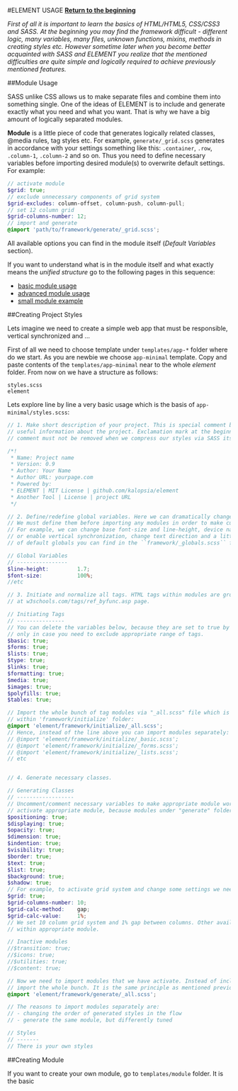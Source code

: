#ELEMENT USAGE
**[Return to the beginning](https://github.com/kalopsia/element/blob/master/docs/0_preface.md)**<br/>

*First of all it is important to learn the basics of HTML/HTML5, CSS/CSS3 and SASS. At the beginning you may find the framework difficult - different logic, many variables, many files, unknown functions, mixins, methods in creating styles etc. However sometime later when you become better acquainted with SASS and ELEMENT you realize that the mentioned difficulties are quite simple and logically required to achieve previously mentioned features.*

##Module Usage

SASS unlike CSS allows us to make separate files and combine them into something single. One of the ideas of ELEMENT is to include and generate exactly what you need and what you want. That is why we have a big amount of logically separated modules.

**Module** is a little piece of code that generates logically related classes, @media rules, tag styles etc. For example, ``generate/_grid.scss`` generates in accordance with your settings something like this: ``.container``, ``.row``, ``.column-1``, ``.column-2`` and so on. Thus you need to define necessary variables before importing desired module(s) to overwrite default settings. For example:
```SCSS
// activate module
$grid: true;
// exclude unnecessary components of grid system
$grid-excludes: column-offset, column-push, column-pull;
// set 12 column grid
$grid-columns-number: 12;
// import and generate
@import 'path/to/framework/generate/_grid.scss';
```
All available options you can find in the module itself (*Default Variables* section).

If you want to understand what is in the module itself and what exactly means the *unified structure* go to the following pages in this sequence:
- [basic module usage](https://github.com/kalopsia/element/blob/master/docs/module/0_module-basic-usage.scss)
- [advanced module usage](https://github.com/kalopsia/element/blob/master/docs/module/1_module-advanced-usage.scss)
- [small module example](https://github.com/kalopsia/element/blob/master/docs/module/2_module-example.scss)

##Creating Project Styles

Lets imagine we need to create a simple web app that must be responsible, vertical synchronized and ...

First of all we need to choose template under ``templates/app-*`` folder where do we start. As you are newbie we choose ``app-minimal`` template. Copy and paste contents of the ``templates/app-minimal`` near to the whole *element* folder. From now on we have a structure as follows:

```
styles.scss
element
```

Lets explore line by line a very basic usage which is the basis of ``app-minimal/styles.scss``:

```SCSS
// 1. Make short description of your project. This is special comment block that gives strangers
// useful information about the project. Exclamation mark at the beginning indicates that the
// comment must not be removed when we compress our styles via SASS itself or third-party tools

/*!
 * Name: Project name
 * Version: 0.9
 * Author: Your Name
 * Author URL: yourpage.com
 * Powered by:
 * ELEMENT | MIT License | github.com/kalopsia/element
 * Another Tool | License | project URL
 */

// 2. Define/redefine global variables. Here we can dramatically change the base ELEMENT's behavior.
// We must define them before importing any modules in order to make custom variables work.
// For example, we can change base font-size and line-height, device names and width range, disable
// or enable vertical synchronization, change text direction and a little bit more. A complete list
// of default globals you can find in the ``framework/_globals.scss`` file.

// Global Variables
// ----------------
$line-height:         1.7;
$font-size:           100%;
//etc

// 3. Initiate and normalize all tags. HTML tags within modules are grouped by function as presented
// at w3schools.com/tags/ref_byfunc.asp page.

// Initiating Tags
// ---------------
// You can delete the variables below, because they are set to true by default. They are presented
// only in case you need to exclude appropriate range of tags.
$basic: true;
$forms: true;
$lists: true;
$type: true;
$links: true;
$formatting: true;
$media: true;
$images: true;
$polyfills: true;
$tables: true;

// Import the whole bunch of tag modules via "_all.scss" file which is simple shortcut importing all files
// within 'framework/initialize' folder:
@import 'element/framework/initialize/_all.scss';
// Hence, instead of the line above you can import modules separately:
// @import 'element/framework/initialize/_basic.scss';
// @import 'element/framework/initialize/_forms.scss';
// @import 'element/framework/initialize/_lists.scss';
// etc


// 4. Generate necessary classes.

// Generating Classes
// ------------------
// Uncomment/comment necessary variables to make appropriate module work. There we need explicitly
// activate appropriate module, because modules under "generate" folder doesn't active by default.
$positioning: true;
$displaying: true;
$opacity: true;
$dimension: true;
$indention: true;
$visibility: true;
$border: true;
$text: true;
$list: true;
$background: true;
$shadow: true;
// For example, to activate grid system and change some settings we need to make the following:
$grid: true;
$grid-columns-number: 10;
$grid-calc-method:    gap;
$grid-calc-value:     1%;
// We set 10 column grid system and 1% gap between columns. Other available options you can find
// within appropriate module.

// Inactive modules
//$transition: true;
//$icons: true;
//$utilities: true;
//$content: true;

// Now we need to import modules that we have activate. Instead of including modules separately we
// import the whole bunch. It is the same principle as mentioned previously.
@import 'element/framework/generate/_all.scss';

// The reasons to import modules separately are:
// - changing the order of generated styles in the flow
// - generate the same module, but differently tuned

// Styles
// -------
// There is your own styles

```

##Creating Module

If you want to create your own module, go to ``templates/module`` folder. It is the basic
